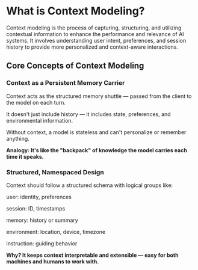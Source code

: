 ﻿# What is Context Modeling?

Context modeling is the process of capturing, structuring, and utilizing contextual information to enhance the performance and relevance of AI systems. It involves understanding user intent, preferences, and session history to provide more personalized and context-aware interactions.

## Core Concepts of Context Modeling

### Context as a Persistent Memory Carrier

Context acts as the structured memory shuttle — passed from the client to the model on each turn.

It doesn't just include history — it includes state, preferences, and environmental information.

Without context, a model is stateless and can't personalize or remember anything.

**Analogy: It's like the "backpack" of knowledge the model carries each time it speaks.**

### Structured, Namespaced Design

Context should follow a structured schema with logical groups like:

user: identity, preferences

session: ID, timestamps

memory: history or summary

environment: location, device, timezone

instruction: guiding behavior

**Why? It keeps context interpretable and extensible — easy for both machines and humans to work with.**

